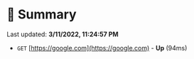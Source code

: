 # 📖 Summary
Last updated: **3/11/2022, 11:24:57 PM**

- `GET` [https://google.com](https://google.com) - **Up** (94ms)
